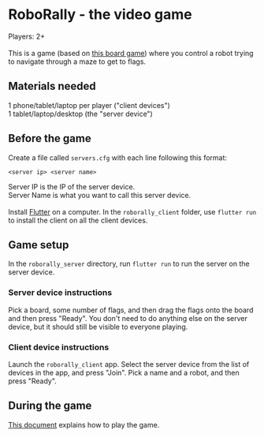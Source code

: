 # RoboRally - the video game
Players: 2+<br>
<br>
This is a game (based on [this board game](https://en.wikipedia.org/wiki/RoboRally)) where you control a robot trying to navigate through a maze to get to flags.<br>
## Materials needed
1 phone/tablet/laptop per player ("client devices")<br>
1 tablet/laptop/desktop (the "server device")<br>

## Before the game
Create a file called `servers.cfg` with each line following this format:
```
<server ip> <server name>
```
Server IP is the IP of the server device.<br>
Server Name is what you want to call this server device.<br>
<br>
Install [Flutter](https://docs.flutter.dev/get-started) on a computer. 
In the `roborally_client` folder, 
use `flutter run` to install the client on all the client devices.<br>

## Game setup
In the `roborally_server` directory, run `flutter run` to run the server on the server device.<br>

### Server device instructions
Pick a board, some number of flags, and then drag the flags onto the board and then press "Ready". You don't need to do anything else on the server device, but it should still be visible to everyone playing.
### Client device instructions
Launch the `roborally_client` app. Select the server device from the list of devices in the app, and press "Join". Pick a name and a robot, and then press "Ready".

## During the game
[This document](https://docs.google.com/document/d/14qW9BK9GCU-Qn23bxzlLt_nyWVvkkI0DYJzm_94JgFk/edit?usp=sharing) explains how to play the game.